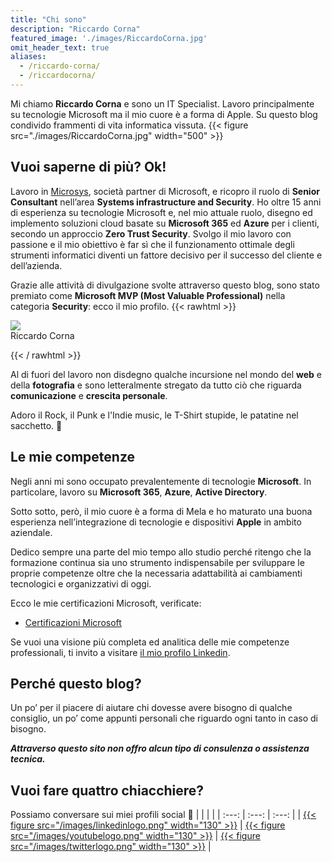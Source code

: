 ```yaml
---
title: "Chi sono"
description: "Riccardo Corna"
featured_image: './images/RiccardoCorna.jpg'
omit_header_text: true
aliases:
  - /riccardo-corna/
  - /riccardocorna/
---
```

Mi chiamo **Riccardo Corna** e sono un IT Specialist. Lavoro principalmente su tecnologie Microsoft ma il mio cuore è a forma di Apple. Su questo blog condivido frammenti di vita informatica vissuta.
{{< figure src="./images/RiccardoCorna.jpg" width="500" >}}

## Vuoi saperne di più? Ok!
Lavoro in [Microsys](https://msys.it), società partner di Microsoft, e ricopro il ruolo di **Senior Consultant** nell’area **Systems infrastructure and Security**. Ho oltre 15 anni di esperienza su tecnologie Microsoft e, nel mio attuale ruolo, disegno ed implemento soluzioni cloud basate su **Microsoft 365** ed **Azure** per i clienti, secondo un approccio **Zero Trust Security**. Svolgo il mio lavoro con passione e il mio obiettivo è far sì che il funzionamento ottimale degli strumenti informatici diventi un fattore decisivo per il successo del cliente e dell’azienda.

Grazie alle attività di divulgazione svolte attraverso questo blog, sono stato premiato come **Microsoft MVP (Most Valuable Professional)** nella categoria **Security**: ecco il mio profilo.
{{< rawhtml >}}
  <p class="b tc"><a href="https://mvp.microsoft.com/en-US/mvp/profile/99158a0a-3a6f-ed11-81ab-000d3a5600fa" target="_blank"><img src="/images/MVP_Badge_Horizontal_Preferred_Blue3005_RGB.jpg"></a><br />Riccardo Corna</p>
{{< / rawhtml >}}

Al di fuori del lavoro non disdegno qualche incursione nel mondo del **web** e della **fotografia** e sono letteralmente stregato da tutto ciò che riguarda **comunicazione** e **crescita personale**.

Adoro il Rock, il Punk e l'Indie music, le T-Shirt stupide, le patatine nel sacchetto. 🤤

## Le mie competenze
Negli anni mi sono occupato prevalentemente di tecnologie **Microsoft**. In particolare, lavoro su **Microsoft 365**, **Azure**, **Active Directory**.

Sotto sotto, però, il mio cuore è a forma di Mela e ho maturato una buona esperienza nell’integrazione di tecnologie e dispositivi **Apple** in ambito aziendale.

Dedico sempre una parte del mio tempo allo studio perché ritengo che la formazione continua sia uno strumento indispensabile per sviluppare le proprie competenze oltre che la necessaria adattabilità ai cambiamenti tecnologici e organizzativi di oggi.

Ecco le mie certificazioni Microsoft, verificate:

- [Certificazioni Microsoft](https://www.youracclaim.com/users/riccardo-corna/badges)

Se vuoi una visione più completa ed analitica delle mie competenze professionali, ti invito a visitare [il mio profilo Linkedin](https://www.linkedin.com/in/riccardocorna/it).

## Perché questo blog?
Un po’ per il piacere di aiutare chi dovesse avere bisogno di qualche consiglio, un po’ come appunti personali che riguardo ogni tanto in caso di bisogno.

***Attraverso questo sito non offro alcun tipo di consulenza o assistenza tecnica.***

## Vuoi fare quattro chiacchiere?
Possiamo conversare sui miei profili social 🙂
|                                                                                                       |                                                                                                    |                                                                                                  |
| :---:                                                                                                 | :---:                                                                                              | :---:                                                                                            |
| [{{< figure src="/images/linkedinlogo.png" width="130" >}}](https://linkedin.com/company/itspecialistcloud) | [{{< figure src="/images/youtubelogo.png" width="130" >}}](https://youtube.com/@ITSpecialistCloud) | [{{< figure src="/images/twitterlogo.png" width="130" >}}](https://x.com/itspecialcloud) |

